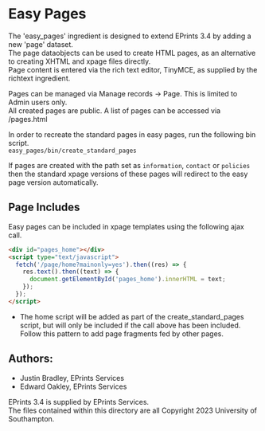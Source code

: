 # Easy Pages

The 'easy_pages' ingredient is designed to extend EPrints 3.4 by adding a new 'page' dataset.\
The page dataobjects can be used to create HTML pages, as an alternative to creating XHTML and xpage files directly.\
Page content is entered via the rich text editor, TinyMCE, as supplied by the richtext ingredient.

Pages can be managed via Manage records -> Page.  This is limited to Admin users only.\
All created pages are public.  A list of pages can be accessed via /pages.html

In order to recreate the standard pages in easy pages, run the following bin script.\
`easy_pages/bin/create_standard_pages`

If pages are created with the path set as `information`, `contact` or `policies` then the standard xpage versions of these pages will redirect to the easy page version automatically.

## Page Includes

Easy pages can be included in xpage templates using the following ajax call. 

```html
<div id="pages_home"></div>
<script type="text/javascript">
  fetch('/page/home?mainonly=yes').then((res) => {
    res.text().then((text) => {
      document.getElementById('pages_home').innerHTML = text;
    });
  });
</script>
```

- The home script will be added as part of the create_standard_pages script, but will only be included if the call above has been included. Follow this pattern to add page fragments fed by other pages.

## Authors:
- Justin Bradley, EPrints Services
- Edward Oakley, EPrints Services

EPrints 3.4 is supplied by EPrints Services.\
The files contained within this directory are all Copyright 2023 University of Southampton.
